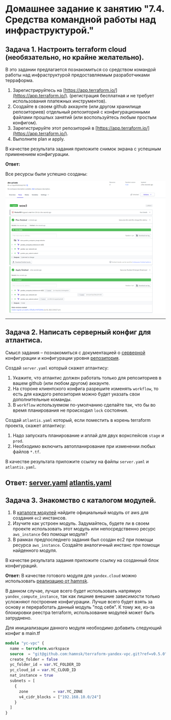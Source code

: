 # Домашнее задание к занятию "7.4. Средства командной работы над инфраструктурой."

## Задача 1. Настроить terraform cloud (необязательно, но крайне желательно).

В это задании предлагается познакомиться со средством командой работы над инфраструктурой предоставляемым
разработчиками терраформа. 

1. Зарегистрируйтесь на [https://app.terraform.io/](https://app.terraform.io/).
(регистрация бесплатная и не требует использования платежных инструментов).
2. Создайте в своем github аккаунте (или другом хранилище репозиториев) отдельный репозиторий с
 конфигурационными файлами прошлых занятий (или воспользуйтесь любым простым конфигом).
3. Зарегистрируйте этот репозиторий в [https://app.terraform.io/](https://app.terraform.io/).
4. Выполните plan и apply. 

В качестве результата задания приложите снимок экрана с успешным применением конфигурации.

**Ответ:** 

Все ресурсы были успешно созданы:

![img.png](img.png)


---

## Задача 2. Написать серверный конфиг для атлантиса. 

Смысл задания – познакомиться с документацией 
о [серверной](https://www.runatlantis.io/docs/server-side-repo-config.html) конфигурации и конфигурации уровня 
 [репозитория](https://www.runatlantis.io/docs/repo-level-atlantis-yaml.html).

Создай `server.yaml` который скажет атлантису:
1. Укажите, что атлантис должен работать только для репозиториев в вашем github (или любом другом) аккаунте.
2. На стороне клиентского конфига разрешите изменять `workflow`, то есть для каждого репозитория можно 
будет указать свои дополнительные команды. 
3. В `workflow` используемом по-умолчанию сделайте так, что бы во время планирования не происходил `lock` состояния.

Создай `atlantis.yaml` который, если поместить в корень terraform проекта, скажет атлантису:
1. Надо запускать планирование и аплай для двух воркспейсов `stage` и `prod`.
2. Необходимо включить автопланирование при изменении любых файлов `*.tf`.

В качестве результата приложите ссылку на файлы `server.yaml` и `atlantis.yaml`.

**Ответ:** [server.yaml](./server.yaml)  [atlantis.yaml](./atlantis.yaml)
---

## Задача 3. Знакомство с каталогом модулей. 

1. В [каталоге модулей](https://registry.terraform.io/browse/modules) найдите официальный модуль от aws для создания
`ec2` инстансов. 
2. Изучите как устроен модуль. Задумайтесь, будете ли в своем проекте использовать этот модуль или непосредственно 
ресурс `aws_instance` без помощи модуля?
3. В рамках предпоследнего задания был создан ec2 при помощи ресурса `aws_instance`. 
Создайте аналогичный инстанс при помощи найденного модуля.   

В качестве результата задания приложите ссылку на созданный блок конфигураций. 

**Ответ:** 
В качестве готового модуля для `yandex.cloud` можно использовать [реализацию от hamnsk](https://registry.terraform.io/modules/hamnsk/vpc/yandex/latest).

В данном случае, лучше всего будет использовать напрямую `yandex_compute_instance`, так как лишние внешние зависимости только усложняют построение конфигурации.
Лучше всего будет взять за основу и переработать данный модуль "под себя". К тому же, из-за блокировки реестра terraform, использование модулей может быть затруднено.

Для инициализации данного модуля необходимо добавить следующий конфиг в main.tf

```terraform
module "yc-vpc" {
  name = terraform.workspace
  source  = "git@github.com:hamnsk/terraform-yandex-vpc.git?ref=v0.5.0"
  create_folder = false
  yc_folder_id = var.YC_FOLDER_ID
  yc_cloud_id = var.YC_CLOUD_ID
  nat_instance = true
  subnets = [
    {
      zone           = var.YC_ZONE
      v4_cidr_blocks = ["192.168.10.0/24"]
    }
  ]
}
```
